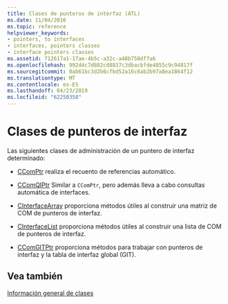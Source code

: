 ```yaml
---
title: Clases de punteros de interfaz (ATL)
ms.date: 11/04/2016
ms.topic: reference
helpviewer_keywords:
- pointers, to interfaces
- interfaces, pointers classes
- interface pointers classes
ms.assetid: 712617a1-17ae-4b5c-a32c-a48b758df7a6
ms.openlocfilehash: 992d4c7d882cd8837c3dbacbfde4855c9c94817f
ms.sourcegitcommit: 0ab61bc3d2b6cfbd52a16c6ab2b97a8ea1864f12
ms.translationtype: MT
ms.contentlocale: es-ES
ms.lasthandoff: 04/23/2019
ms.locfileid: "62250358"
---
```

# <a name="interface-pointers-classes"></a>Clases de punteros de interfaz

Las siguientes clases de administración de un puntero de interfaz determinado:

- [CComPtr](../atl/reference/ccomptr-class.md) realiza el recuento de referencias automático.

- [CComQIPtr](../atl/reference/ccomqiptr-class.md) Similar a `CComPtr`, pero además lleva a cabo consultas automática de interfaces.

- [CInterfaceArray](../atl/reference/cinterfacearray-class.md) proporciona métodos útiles al construir una matriz de COM de punteros de interfaz.

- [CInterfaceList](../atl/reference/cinterfacelist-class.md) proporciona métodos útiles al construir una lista de COM de punteros de interfaz.

- [CComGITPtr](../atl/reference/ccomgitptr-class.md) proporciona métodos para trabajar con punteros de interfaz y la tabla de interfaz global (GIT).

## <a name="see-also"></a>Vea también

[Información general de clases](../atl/atl-class-overview.md)
